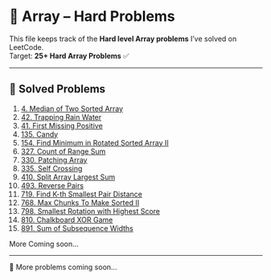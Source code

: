 # 🔴 Array – Hard Problems

This file keeps track of the **Hard level Array problems** I’ve solved on LeetCode.  
Target: **25+ Hard Array Problems** ✅

---

## 📌 Solved Problems

1. [4. Median of Two Sorted Array](https://leetcode.com/problems/median-of-two-sorted-arrays)
2. [42. Trapping Rain Water](https://leetcode.com/problems/trapping-rain-water)
3. [41. First Missing Positive](https://leetcode.com/problems/first-missing-positive)
4. [135. Candy](https://leetcode.com/problems/candy)
5. [154. Find Minimum in Rotated Sorted Array II](https://leetcode.com/problems/find-minimum-in-rotated-sorted-array-ii)
6. [327. Count of Range Sum](https://leetcode.com/problems/count-of-range-sum)
7. [330. Patching Array](https://leetcode.com/problems/patching-array)
8. [335. Self Crossing](https://leetcode.com/problems/self-crossing)
9. [410. Split Array Largest Sum](https://leetcode.com/problems/split-array-largest-sum)
10. [493. Reverse Pairs](https://leetcode.com/problems/reverse-pairs)
11. [719. Find K-th Smallest Pair Distance](https://leetcode.com/problems/find-k-th-smallest-pair-distance)
12. [768. Max Chunks To Make Sorted II](https://leetcode.com/problems/max-chunks-to-make-sorted-ii)
13. [798. Smallest Rotation with Highest Score](https://leetcode.com/problems/smallest-rotation-with-highest-score)
14. [810. Chalkboard XOR Game](https://leetcode.com/problems/chalkboard-xor-game)
15. [891. Sum of Subsequence Widths](https://leetcode.com/problems/sum-of-subsequence-widths)

More Coming soon...

---

🚀 More problems coming soon...
